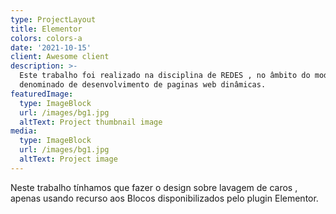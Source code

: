 ```yaml
---
type: ProjectLayout
title: Elementor
colors: colors-a
date: '2021-10-15'
client: Awesome client
description: >-
  Este trabalho foi realizado na disciplina de REDES , no âmbito do modulo 5 ,
  denominado de desenvolvimento de paginas web dinâmicas.
featuredImage:
  type: ImageBlock
  url: /images/bg1.jpg
  altText: Project thumbnail image
media:
  type: ImageBlock
  url: /images/bg1.jpg
  altText: Project image
---
```

Neste trabalho tínhamos que fazer o design sobre lavagem de caros , apenas  usando recurso aos Blocos disponibilizados pelo plugin Elementor.
